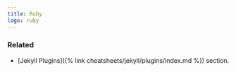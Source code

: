```yaml
---
title: Ruby
logo: ruby
---
```




### Related

- [Jekyll Plugins]({% link cheatsheets/jekyll/plugins/index.md %}) section.
